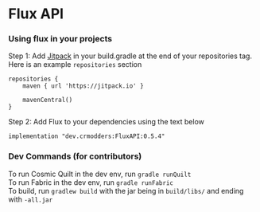 # Flux API

### Using flux in your projects

Step 1: Add [Jitpack](https://docs.jitpack.io/) in your build.gradle at the end of your repositories tag.\
Here is an example `repositories` section
```
repositories {
	maven { url 'https://jitpack.io' }
	
	mavenCentral()
}
```

Step 2: Add Flux to your dependencies using the text below
```
implementation "dev.crmodders:FluxAPI:0.5.4"
```

### Dev Commands (for contributors)
To run Cosmic Quilt in the dev env, run `gradle runQuilt`\
To run Fabric in the dev env, run `gradle runFabric`\
To build, run `gradlew build` with the jar being in `build/libs/` and ending with `-all.jar`
